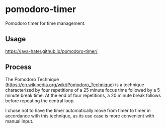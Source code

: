 # pomodoro-timer
  Pomodoro timer for time management.

## Usage
https://java-hater.github.io/pomodoro-timer/

## Process
The Pomodoro Technique (https://en.wikipedia.org/wiki/Pomodoro_Technique) is a technique characterized by four repetitions of a 25 minute focus time followed by a 5 minute break time. At the end of four repetitions, a 20 minute break follows before repeating the central loop.

I chose not to have the timer automatically move from timer to timer in accordance with this technique, as its use case is more convenient with manual input.

